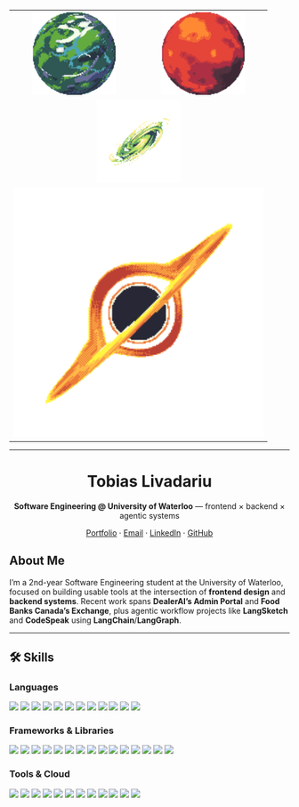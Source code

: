 <table align="center">
  <tr>
    <td align="center">
      <img src="assets/terran-wet-gif.gif" width="150" alt="Terran Wet Planet" />
    </td>
    <td align="center">
      <img src="assets/terran-dry-gif.gif" width="150" alt="Terran Dry Planet" />
    </td>
  </tr>
  <tr>
    <td colspan="2" align="center">
      <img src="assets/galaxy-gif.gif" width="150" alt="Galaxy" />
    </td>
  </tr>
  <tr>
    <td colspan="2" align="center">
      <img src="assets/black-hole-gif.gif" width="450" alt="Black Hole" />
    </td>
  </tr>
</table>

---

<div align="center">
  <h1>Tobias Livadariu</h1>
  <p><b>Software Engineering @ University of Waterloo</b> — frontend × backend × agentic systems</p>
  <p>
    <a href="https://tobias-livadariu.online/portfolio">Portfolio</a> ·
    <a href="mailto:tlivadar@uwaterloo.ca">Email</a> ·
    <a href="https://linkedin.com/in/tobias-livadariu">LinkedIn</a> ·
    <a href="https://github.com/tobias-livadariu">GitHub</a>
  </p>
</div>

## About Me

I’m a 2nd-year Software Engineering student at the University of Waterloo, focused on building usable tools at the intersection of **frontend design** and **backend systems**. Recent work spans **DealerAI’s Admin Portal** and **Food Banks Canada’s Exchange**, plus agentic workflow projects like **LangSketch** and **CodeSpeak** using **LangChain**/**LangGraph**.

---

## 🛠️ Skills

### Languages
<p>
  <img src="https://img.shields.io/badge/TypeScript-3178C6?style=for-the-badge&logo=typescript&logoColor=white" />
  <img src="https://img.shields.io/badge/JavaScript-F7DF1E?style=for-the-badge&logo=javascript&logoColor=black" />
  <img src="https://img.shields.io/badge/C%23-239120?style=for-the-badge&logo=csharp&logoColor=white" />
  <img src="https://img.shields.io/badge/C%2B%2B-00599C?style=for-the-badge&logo=cplusplus&logoColor=white" />
  <img src="https://img.shields.io/badge/C-A8B9CC?style=for-the-badge&logo=c&logoColor=black" />
  <img src="https://img.shields.io/badge/Python-3776AB?style=for-the-badge&logo=python&logoColor=ffdd54" />
  <img src="https://img.shields.io/badge/Ruby-CC342D?style=for-the-badge&logo=ruby&logoColor=white" />
  <img src="https://img.shields.io/badge/SQL-2F5E8D?style=for-the-badge&logoColor=white" />
  <img src="https://img.shields.io/badge/HTML5-E34F26?style=for-the-badge&logo=html5&logoColor=white" />
  <img src="https://img.shields.io/badge/CSS3-1572B6?style=for-the-badge&logo=css3&logoColor=white" />
  <img src="https://img.shields.io/badge/SCSS-CC6699?style=for-the-badge&logo=sass&logoColor=white" />
  <img src="https://img.shields.io/badge/PHP-777BB4?style=for-the-badge&logo=php&logoColor=white" />
</p>

### Frameworks & Libraries
<p>
  <img src="https://img.shields.io/badge/React-20232a?style=for-the-badge&logo=react&logoColor=61DAFB" />
  <img src="https://img.shields.io/badge/Redux%20Toolkit-764ABC?style=for-the-badge&logo=redux&logoColor=white" />
  <img src="https://img.shields.io/badge/Node.js-339933?style=for-the-badge&logo=node.js&logoColor=white" />
  <img src="https://img.shields.io/badge/Express-000000?style=for-the-badge&logo=express&logoColor=white" />
  <img src="https://img.shields.io/badge/.NET-512BD4?style=for-the-badge&logo=dotnet&logoColor=white" />
  <img src="https://img.shields.io/badge/EF%20Core-6F2B95?style=for-the-badge&logo=dotnet&logoColor=white" />
  <img src="https://img.shields.io/badge/FastAPI-009688?style=for-the-badge&logo=fastapi&logoColor=white" />
  <img src="https://img.shields.io/badge/Flask-000000?style=for-the-badge&logo=flask&logoColor=white" />
  <img src="https://img.shields.io/badge/Laravel-FF2D20?style=for-the-badge&logo=laravel&logoColor=white" />
  <img src="https://img.shields.io/badge/LangChain-0B3C49?style=for-the-badge&logo=chainlink&logoColor=white" />
  <img src="https://img.shields.io/badge/LangGraph-222222?style=for-the-badge&logo=graphql&logoColor=white" />
  <img src="https://img.shields.io/badge/Tailwind-06B6D4?style=for-the-badge&logo=tailwindcss&logoColor=white" />
  <img src="https://img.shields.io/badge/Vite-646CFF?style=for-the-badge&logo=vite&logoColor=white" />
  <img src="https://img.shields.io/badge/Electron-2B2E3A?style=for-the-badge&logo=electron&logoColor=9FEAF9" />
  <img src="https://img.shields.io/badge/AJAX-4B8BBE?style=for-the-badge&logoColor=white" />
</p>

### Tools & Cloud
<p>
  <img src="https://img.shields.io/badge/Azure-0078D4?style=for-the-badge&logo=microsoftazure&logoColor=white" />
  <img src="https://img.shields.io/badge/CosmosDB-3C3C3C?style=for-the-badge&logo=azurecosmosdb&logoColor=white" />
  <img src="https://img.shields.io/badge/Databricks-FF3621?style=for-the-badge&logo=databricks&logoColor=white" />
  <img src="https://img.shields.io/badge/Docker-2496ED?style=for-the-badge&logo=docker&logoColor=white" />
  <img src="https://img.shields.io/badge/MySQL-4479A1?style=for-the-badge&logo=mysql&logoColor=white" />
  <img src="https://img.shields.io/badge/MongoDB-4EA94B?style=for-the-badge&logo=mongodb&logoColor=white" />
  <img src="https://img.shields.io/badge/WordPress-21759B?style=for-the-badge&logo=wordpress&logoColor=white" />
  <img src="https://img.shields.io/badge/ACF-00C853?style=for-the-badge&logo=wordpress&logoColor=white" />
  <img src="https://img.shields.io/badge/Sage-2B2E3A?style=for-the-badge&logo=roots&logoColor=white" />
  <img src="https://img.shields.io/badge/Figma-F24E1E?style=for-the-badge&logo=figma&logoColor=white" />
  <img src="https://img.shields.io/badge/Git-F05033?style=for-the-badge&logo=git&logoColor=white" />
  <img src="https://img.shields.io/badge/Electron-2B2E3A?style=for-the-badge&logo=electron&logoColor=9FEAF9" />
</p>
